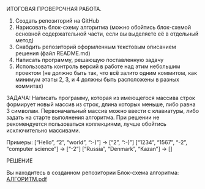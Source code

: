 ИТОГОВАЯ ПРОВЕРОЧНАЯ РАБОТА.

1. Создать репозиторий на GitHub
2. Нарисовать блок-схему алгоритма (можно обойтись блок-схемой основной содержательной части, если вы выделяете её в отдельный метод)
3. Снабдить репозиторий оформленным текстовым описанием решения (файл README.md)
4. Написать программу, решающую поставленную задачу
5. Использовать контроль версий в работе над этим небольшим проектом (не должно быть так, что всё залито одним коммитом, как минимум этапы 2, 3, и 4 должны быть расположены в разных коммитах)

ЗАДАЧА: Написать программу, которая из имеющегося массива строк формирует новый массив из строк,
длина которых меньше, либо равна 3 символам. Первоначальный массив можно ввести с клавиатуры,
либо задать на старте выполнения алгоритма. При решении не рекомендуется пользоваться коллекциями, лучше обойтись исключительно массивами.

Примеры:
[“Hello”, “2”, “world”, “:-)”] → [“2”, “:-)”]
[“1234”, “1567”, “-2”, “computer science”] → [“-2”]
[“Russia”, “Denmark”, “Kazan”] → []

РЕШЕНИЕ

Вы находитесь в созданном репозитории 
Блок-схема алгоритма:
[АЛГОРИТМ.pdf](https://github.com/Aleksandr214/-/files/13545236/default.pdf)

